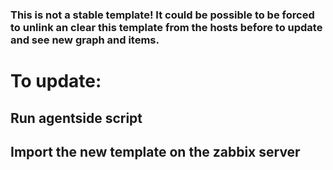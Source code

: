### This is not a stable template! It could be possible to be forced to unlink an clear this template from the hosts before to update and see new graph and items.

# To update:
## Run agentside script
## Import the new template on the zabbix server
